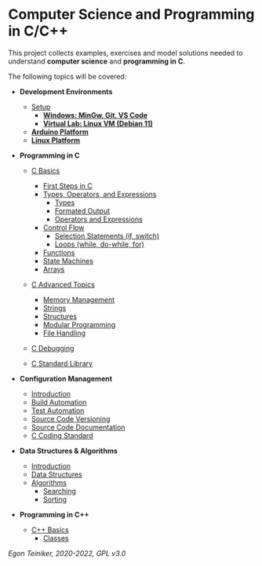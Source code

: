 # Computer Science and Programming in C/C++

This project collects examples, exercises and model solutions needed to understand 
**computer science** and **programming in C**.

The following topics will be covered:

* **Development Environments**
    * [Setup](setup/)
      * [**Windows: MinGw, Git, VS Code**](setup)
      * [**Virtual Lab: Linux VM (Debian 11)**](linux/setup)
    * [**Arduino Platform**](https://github.com/teiniker/teiniker-lectures-arduino)
    * [**Linux Platform**](linux)
         
* **Programming in C**
    * [C Basics](programming-c/c-basics)
      * [First Steps in C](programming-c/c-basics/introduction)
      * [Types, Operators, and Expressions](programming-c/c-basics/types-operators-expressions/)
         * [Types](programming-c/c-basics/types-operators-expressions/types/) 
         * [Formated Output](programming-c/c-basics/types-operators-expressions/)
         * [Operators and Expressions](programming-c/c-basics/types-operators-expressions/operators/)
      * [Control Flow](programming-c/c-basics/control-flow/)
         * [Selection Statements (if, switch)](programming-c/c-basics/control-flow/selection)
         * [Loops (while, do-while, for)](programming-c/c-basics/control-flow/loops)
      * [Functions](programming-c/c-basics/functions/)
      * [State Machines](programming-c/c-basics/statemachine/)
      * [Arrays](programming-c/c-basics/arrays/)
         
    * [C Advanced Topics](programming-c/c-advanced/)
      * [Memory Management](programming-c/c-advanced/memory-management)
      * [Strings](programming-c/c-advanced/strings) 
      * [Structures](programming-c/c-advanced/structures)
      * [Modular Programming](programming-c/c-advanced/modules)
      * [File Handling](programming-c/c-advanced/file-handling)
      
    * [C Debugging](programming-c/c-debugging)
    
    * [C Standard Library](programming-c/c-std-lib)

* **Configuration Management**
   * [Introduction](configuration-management)
   * [Build Automation](configuration-management/building)
   * [Test Automation](configuration-management/testing)
   * [Source Code Versioning](configuration-management/versioning)
   * [Source Code Documentation](configuration-management/documentation/doxygen)
   * [C Coding Standard](configuration-management/coding-standard)
   
* **Data Structures & Algorithms**
   * [Introduction](datastructures%2Balgorithms/introduction) 
   * [Data Structures](datastructures%2Balgorithms/datastructures)
   * [Algorithms](datastructures%2Balgorithms/algorithms)
      * [Searching](datastructures%2Balgorithms/algorithms/searching/) 
      * [Sorting](datastructures%2Balgorithms/algorithms/sorting)
      
* **Programming in C++**
   * [C++ Basics](programming-c++/c++basics/)
      * [Classes](programming-c++/c++basics/classes/)


*Egon Teiniker, 2020-2022, GPL v3.0*         
